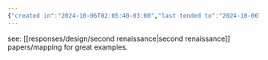 ```yaml
---
{"created in":"2024-10-06T02:05:40-03:00","last tended to":"2024-10-06T02:07:26-03:00","tags":["concept","alchemy","design","metacrisis","🌱"],"notestage":["🌱"],"relevancescore":98,"dg-publish":true,"permalink":"/006-core-notes/theories-of-change/","dgPassFrontmatter":true,"created":"2024-10-06T02:05:40.929-03:00","updated":"2024-10-06T02:07:35.157-03:00"}
---
```


see: [[responses/design/second renaissance\|second renaissance]] papers/mapping for great examples.